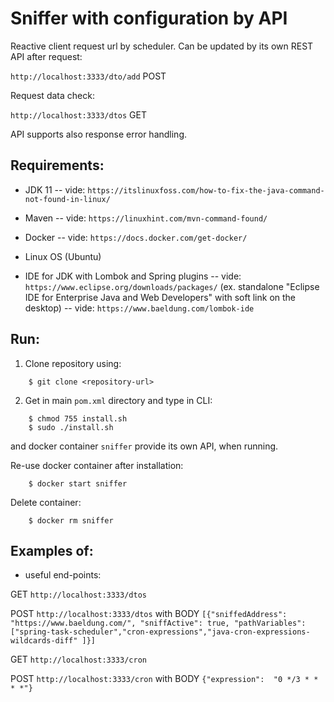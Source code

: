 # Sniffer with configuration by API

Reactive client request url by scheduler. Can be updated by its own REST API after request: 

`http://localhost:3333/dto/add` POST

Request data check:

`http://localhost:3333/dtos` GET

API supports also response error handling. 


## Requirements:

 - JDK 11 
 -- vide: `https://itslinuxfoss.com/how-to-fix-the-java-command-not-found-in-linux/`

 - Maven 
 -- vide: `https://linuxhint.com/mvn-command-found/`

 - Docker 
 -- vide: `https://docs.docker.com/get-docker/`

 - Linux OS (Ubuntu)

 - IDE for JDK with Lombok and Spring plugins 
 -- vide: `https://www.eclipse.org/downloads/packages/`
   (ex. standalone "Eclipse IDE for Enterprise Java and Web Developers" with soft link on the desktop) 
 -- vide: `https://www.baeldung.com/lombok-ide`
 

## Run:

1. Clone repository using: 
```
	$ git clone <repository-url> 
```
2. Get in main `pom.xml` directory and type in CLI:   
```
	$ chmod 755 install.sh  
	$ sudo ./install.sh
```
and docker container `sniffer` provide its own API, when running. 

 
Re-use docker container after installation: 
```
	$ docker start sniffer
``` 
Delete container: 
```
	$ docker rm sniffer
``` 


## Examples of:

- useful end-points:

 GET `http://localhost:3333/dtos`

 POST `http://localhost:3333/dtos` with BODY `[{"sniffedAddress": "https://www.baeldung.com/", "sniffActive": true,
 "pathVariables": ["spring-task-scheduler","cron-expressions","java-cron-expressions-wildcards-diff" ]}]`

GET `http://localhost:3333/cron`

POST `http://localhost:3333/cron` with BODY `{"expression":  "0 */3 * * * *"}`

